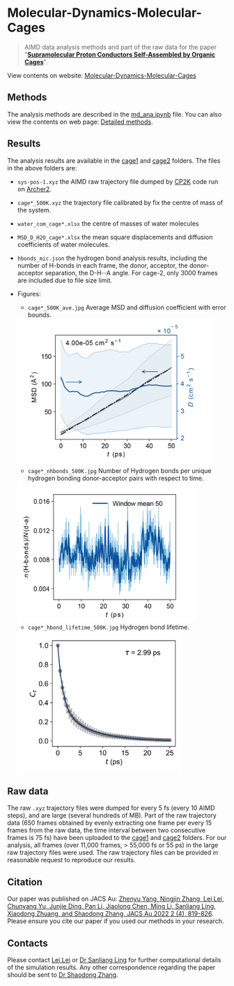 # Molecular-Dynamics-Molecular-Cages
> AIMD data analysis methods and part of the raw data for the paper "**[Supramolecular Proton Conductors Self-Assembled by Organic Cages](https://doi.org/10.1021/jacsau.1c00556)**".

View contents on website: [Molecular-Dynamics-Molecular-Cages](https://lei-lei-alpha.github.io/Molecular-Dynamics-Molecular-Cages/)

## Methods
The analysis methods are described in the [md_ana.ipynb](https://github.com/Lei-Lei-alpha/Molecular-Dynamics-Molecular-Cages/blob/main/md_ana.ipynb) file. You can also view the contents on web page: [Detailed methods](https://lei-lei-alpha.github.io/Molecular-Dynamics-Molecular-Cages/md_ana).

## Results
The analysis results are available in the [cage1](https://github.com/Lei-Lei-alpha/Molecular-Dynamics-Molecular-Cages/tree/main/cage1) and [cage2](https://github.com/Lei-Lei-alpha/Molecular-Dynamics-Molecular-Cages/tree/main/cage2) folders. The files in the above folders are:
- `sys-pos-1.xyz` the AIMD raw trajectory file dumped by [CP2K](https://www.cp2k.org/) code run on [Archer2](https://www.archer2.ac.uk/).
- `cage*_500K.xyz` the trajectory file calibrated by fix the centre of mass of the system.
- `water_com_cage*.xlsx` the centre of masses of water molecules
- `MSD_D_H2O_cage*.xlsx` the mean square displacements and diffusion coefficients of water molecules.
- `hbonds_mic.json` the hydrogen bond analysis results, including the number of H-bonds in each frame, the donor, acceptor, the donor-acceptor separation, the D-H&middot;&middot;&middot;A angle. For cage-2, only 3000 frames are included due to file size limit.
- Figures:
  - `cage*_500K_ave.jpg` Average MSD and diffusion coefficient with error bounds.
  <img src="./cage1/cage1_500K_ave.jpg" alt="MSD/D-t" title="MSD and instant diffusion coefficient as a function of time" style="width:450px;"/>
  
  - `cage*_nhbonds_500K.jpg` Number of Hydrogen bonds per unique hydrogen bonding donor-acceptor pairs with respect to time.
  <img src="./cage1/cage1_nhbonds_500K.jpg" alt="nH-bonds" title="Number of H bonds per unique hydrogen bonding donor-acceptor pairs" style="width:410px;"/>
  
  - `cage*_hbond_lifetime_500K.jpg` Hydrogen bond lifetime.
  
  <img src="./cage1/cage1_hbond_lifetime_500K.jpg" alt="nH-bonds" title="Number of H bonds per unique hydrogen bonding donor-acceptor pairs" style="width:377px;"/>

## Raw data
The raw `.xyz` trajectory files were dumped for every 5 fs (every 10 AIMD steps), and are large (several hundreds of MB). Part of the raw trajectory data (650 frames obtained by evenly extracting one frame per every 15 frames from the raw data, the time interval between two consecutive frames is 75 fs) have been uploaded to the [cage1](https://github.com/Lei-Lei-alpha/Molecular-Dynamics-Molecular-Cages/tree/main/cage1) and [cage2](https://github.com/Lei-Lei-alpha/Molecular-Dynamics-Molecular-Cages/tree/main/cage2) folders. For our analysis, all frames (over 11,000 frames, > 55,000 fs or 55 ps) in the large raw trajectory files were used. The raw trajectory files can be provided in reasonable request to reproduce our results.

## Citation
Our paper was published on JACS Au: [Zhenyu Yang, Ningjin Zhang, Lei Lei, Chunyang Yu, Junjie Ding, Pan Li, Jiaolong Chen, Ming Li, Sanliang Ling, Xiaodong Zhuang, and Shaodong Zhang, JACS Au 2022 2 (4), 819-826](https://doi.org/10.1021/jacsau.1c00556).
Please ensure you cite our paper if you used our methods in your research.

## Contacts
Please contact [Lei Lei](mailto:Lei.Lei@durham.ac.uk) or [Dr Sanliang Ling](mailto:sanliang.ling@nottingham.ac.uk) for further computational details of the simulation results. Any other correspondence regarding the paper should be sent to [Dr Shaodong Zhang](mailto:sdzhang@sjtu.edu.cn).

